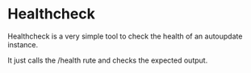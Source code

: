 # Healthcheck

Healthcheck is a very simple tool to check the health of an autoupdate instance.

It just calls the /health rute and checks the expected output.
